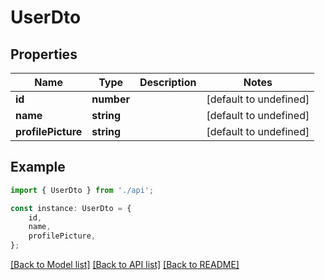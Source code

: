 # UserDto


## Properties

Name | Type | Description | Notes
------------ | ------------- | ------------- | -------------
**id** | **number** |  | [default to undefined]
**name** | **string** |  | [default to undefined]
**profilePicture** | **string** |  | [default to undefined]

## Example

```typescript
import { UserDto } from './api';

const instance: UserDto = {
    id,
    name,
    profilePicture,
};
```

[[Back to Model list]](../README.md#documentation-for-models) [[Back to API list]](../README.md#documentation-for-api-endpoints) [[Back to README]](../README.md)
